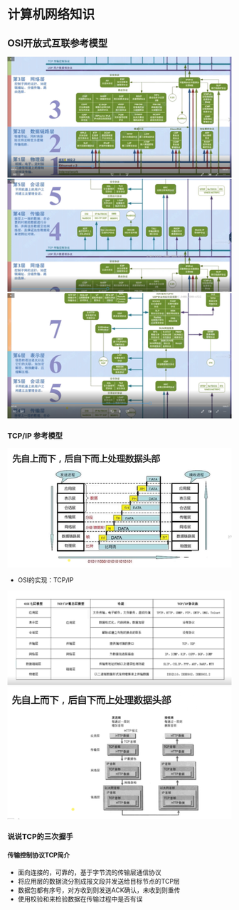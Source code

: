 # 计算机网络知识

## OSI开放式互联参考模型

![j1](./images/j1.png)
![j2](./images/j2.png)
![j3](./images/j3.png)

### TCP/IP 参考模型

![j4](./images/j4.png)

- OSI的实现：TCP/IP

![j5](./images/j5.png)
![j6](./images/j6.png)

### 说说TCP的三次握手

#### 传输控制协议TCP简介

- 面向连接的，可靠的，基于字节流的传输层通信协议
- 将应用层的数据流分割成报文段并发送给目标节点的TCP层
- 数据包都有序号，对方收到则发送ACK确认，未收到则重传
- 使用校验和来检验数据在传输过程中是否有误